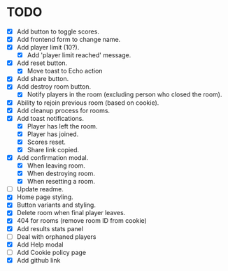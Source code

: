 # TODO

- [x] Add button to toggle scores.
- [x] Add frontend form to change name.
- [x] Add player limit (10?).
    - [x] Add 'player limit reached' message.
- [x] Add reset button.
    - [x] Move toast to Echo action
- [x] Add share button.
- [x] Add destroy room button.
    - [x] Notify players in the room (excluding person who closed the room).
- [X] Ability to rejoin previous room (based on cookie).
- [x] Add cleanup process for rooms.
- [x] Add toast notifications.
    - [x] Player has left the room.
    - [x] Player has joined.
    - [x] Scores reset.
    - [x] Share link copied.
- [x] Add confirmation modal.
    - [x] When leaving room.
    - [x] When destroying room.
    - [x] When resetting a room.
- [ ] Update readme.
- [x] Home page styling.
- [x] Button variants and styling.
- [x] Delete room when final player leaves.
- [x] 404 for rooms (remove room ID from cookie)
- [x] Add results stats panel
- [ ] Deal with orphaned players
- [x] Add Help modal
- [ ] Add Cookie policy page
- [x] Add github link
